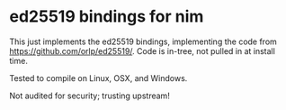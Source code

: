 # ed25519 bindings for nim

This just implements the ed25519 bindings, implementing the code from
https://github.com/orlp/ed25519/. Code is in-tree, not pulled in at install time.

Tested to compile on Linux, OSX, and Windows.

Not audited for security; trusting upstream!